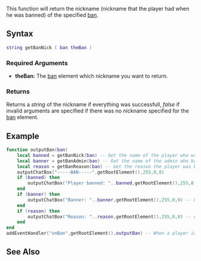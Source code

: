 This function will return the nickname (nickname that the player had when he was banned) of the specified [ban](/docs/ban.md "wikilink").

Syntax
------

``` lua
string getBanNick ( ban theBan )
```

### Required Arguments

-   **theBan:** The [ban](/docs/ban.md "wikilink") element which nickname you want to return.

### Returns

Returns a *string* of the nickname if everything was successfull, *false* if invalid arguments are specified if there was no nickname specified for the [ban](/docs/ban.md "wikilink") element.

Example
-------

``` lua
function outputBan(ban)
    local banned = getBanNick(ban) -- Get the name of the player who was banned
    local banner = getBanAdmin(ban) -- Get the name of the admin who banned the player
    local reason = getBanReason(ban) -- Get the reason the player was banned
    outputChatBox("-----BAN-----",getRootElement(),255,0,0)
    if (banned) then
        outputChatBox("Player banned: "..banned,getRootElement(),255,0,0) -- Output the player name who was banned
    end
    if (banner) then
        outputChatBox("Banner: "..banner,getRootElement(),255,0,0) -- Output the admin name who performed the ban
    end
    if (reason) then
        outputChatBox("Reason: "..reason,getRootElement(),255,0,0) -- outputt the reason the player was banned
    end
end
addEventHandler("onBan",getRootElement(),outputBan) -- When a player is banned trigger the outputBan function
```

See Also
--------
